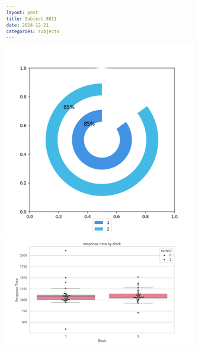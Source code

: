 ```yaml
---
layout: post
title: Subject 8011
date: 2024-12-21
categories: subjects
---
```


![](data/8011/run-10/8011__acc_test.png)
![](data/8011/run-10/8011_rt.png)
